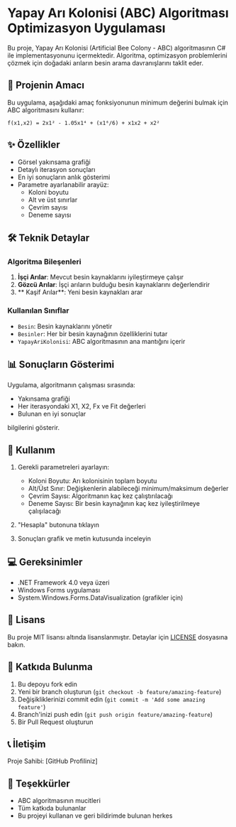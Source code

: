 # Yapay Arı Kolonisi (ABC) Algoritması Optimizasyon Uygulaması

Bu proje, Yapay Arı Kolonisi (Artificial Bee Colony - ABC) algoritmasının C# ile implementasyonunu içermektedir. Algoritma, optimizasyon problemlerini çözmek için doğadaki arıların besin arama davranışlarını taklit eder.

## 🎯 Projenin Amacı

Bu uygulama, aşağıdaki amaç fonksiyonunun minimum değerini bulmak için ABC algoritmasını kullanır:

```
f(x1,x2) = 2x1² - 1.05x1⁴ + (x1⁶/6) + x1x2 + x2²
```

## ✨ Özellikler

- Görsel yakınsama grafiği
- Detaylı iterasyon sonuçları
- En iyi sonuçların anlık gösterimi
- Parametre ayarlanabilir arayüz:
  - Koloni boyutu
  - Alt ve üst sınırlar
  - Çevrim sayısı
  - Deneme sayısı

## 🛠️ Teknik Detaylar

### Algoritma Bileşenleri

1. **İşçi Arılar**: Mevcut besin kaynaklarını iyileştirmeye çalışır
2. **Gözcü Arılar**: İşçi arıların bulduğu besin kaynaklarını değerlendirir
3. ** Kaşif Arılar**: Yeni besin kaynakları arar

### Kullanılan Sınıflar

- `Besin`: Besin kaynaklarını yönetir
- `Besinler`: Her bir besin kaynağının özelliklerini tutar
- `YapayAriKolonisi`: ABC algoritmasının ana mantığını içerir

## 📊 Sonuçların Gösterimi

Uygulama, algoritmanın çalışması sırasında:
- Yakınsama grafiği
- Her iterasyondaki X1, X2, Fx ve Fit değerleri
- Bulunan en iyi sonuçlar

bilgilerini gösterir.

## 🚀 Kullanım

1. Gerekli parametreleri ayarlayın:
   - Koloni Boyutu: Arı kolonisinin toplam boyutu
   - Alt/Üst Sınır: Değişkenlerin alabileceği minimum/maksimum değerler
   - Çevrim Sayısı: Algoritmanın kaç kez çalıştırılacağı
   - Deneme Sayısı: Bir besin kaynağının kaç kez iyileştirilmeye çalışılacağı

2. "Hesapla" butonuna tıklayın
3. Sonuçları grafik ve metin kutusunda inceleyin

## 💻 Gereksinimler

- .NET Framework 4.0 veya üzeri
- Windows Forms uygulaması
- System.Windows.Forms.DataVisualization (grafikler için)

## 📝 Lisans

Bu proje MIT lisansı altında lisanslanmıştır. Detaylar için [LICENSE](LICENSE) dosyasına bakın.

## 🤝 Katkıda Bulunma

1. Bu depoyu fork edin
2. Yeni bir branch oluşturun (`git checkout -b feature/amazing-feature`)
3. Değişikliklerinizi commit edin (`git commit -m 'Add some amazing feature'`)
4. Branch'inizi push edin (`git push origin feature/amazing-feature`)
5. Bir Pull Request oluşturun

## 📞 İletişim

Proje Sahibi: [GitHub Profiliniz]

## 🙏 Teşekkürler

- ABC algoritmasının mucitleri
- Tüm katkıda bulunanlar
- Bu projeyi kullanan ve geri bildirimde bulunan herkes
